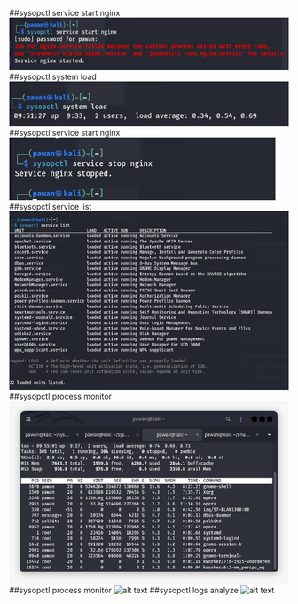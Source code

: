 ##sysopctl service start nginx
![alt text](/IMG-20241213-WA0004.jpg)
##sysopctl system load
![alt text](/IMG-20241213-WA0005.jpg)
##sysopctl service start nginx
![alt text](/IMG-20241213-WA0006.jpg)
##sysopctl service list
![alt text](/IMG-20241213-WA0007.jpg)
##sysopctl process monitor
![alt text](/IMG-20241213-WA0008.jpg)
##sysopctl  process monitor
![alt text](/IMG-20241213-WA00010.jpg)
##sysopctl logs analyze
![alt text](/IMG-20241213-WA00011.jpg)
